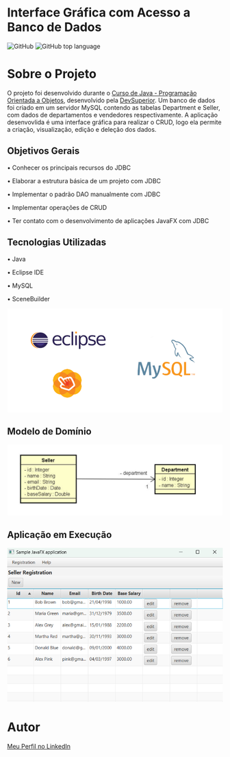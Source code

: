 # Interface Gráfica com Acesso a Banco de Dados

![GitHub](https://img.shields.io/github/license/GabrielFerreiraDoPrado/workshop-javafx-jdbc)
![GitHub top language](https://img.shields.io/github/languages/top/GabrielFerreiraDoPrado/workshop-javafx-jdbc)

# Sobre o Projeto

O projeto foi desenvolvido durante o 
[Curso de Java - Programação Orientada a Objetos](https://www.udemy.com/course/java-curso-completo/), desenvolvido pela [DevSuperior](https://devsuperior.com.br/). Um banco de dados
foi criado em um servidor MySQL contendo as tabelas Department e Seller, com dados de departamentos e vendedores respectivamente. A aplicação desenvovlida é uma interface gráfica
para realizar o CRUD, logo ela permite a criação, visualização, edição e deleção dos dados.

## Objetivos Gerais
 
• Conhecer os principais recursos do JDBC

• Elaborar a estrutura básica de um projeto com JDBC

• Implementar o padrão DAO manualmente com JDBC

• Implementar operações de CRUD

• Ter contato com o desenvolvimento de aplicações JavaFX com JDBC

## Tecnologias Utilizadas

• Java

• Eclipse IDE

• MySQL

• SceneBuilder

![Ferramentas](https://github.com/GabrielFerreiraDoPrado/assets/blob/main/workshop-javafx-jdbc/tools.png)

## Modelo de Domínio

![ModeloDominio](https://github.com/GabrielFerreiraDoPrado/assets/blob/main/workshop-javafx-jdbc/DomainModel.png)

## Aplicação em Execução

![DiagramaObjetos](https://github.com/GabrielFerreiraDoPrado/assets/blob/main/workshop-javafx-jdbc/run.png)

# Autor

[Meu Perfil no LinkedIn](https://www.linkedin.com/in/gabriel-ferreira-do-prado-25863919a/) 
